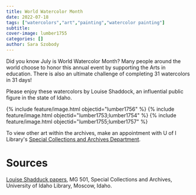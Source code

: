 ```yaml
---
title: World Watercolor Month
date: 2022-07-18
tags: ["watercolors","art","painting","watercolor painting"]
subtitle: 
cover-image: lumber1755
categories: []
author: Sara Szobody
---
```


Did you know July is World Watercolor Month? Many people around the world choose to honor this annual event by supporting the Arts in education. There is also an ultimate challenge of completing 31 watercolors in 31 days! 

Please enjoy these watercolors by Louise Shaddock, an influential public figure in the state of Idaho.

{% include feature/image.html objectid="lumber1756" %}
{% include feature/image.html objectid="lumber1753;lumber1754" %}
{% include feature/image.html objectid="lumber1755;lumber1757" %}

To view other art within the archives, make an appointment with U of I Library's [Special Collections and Archives Department](https://www.lib.uidaho.edu/special-collections/).

# Sources

[Louise Shadduck papers](https://archiveswest.orbiscascade.org/ark:80444/xv850185), MG 501, Special Collections and Archives, University of Idaho Library, Moscow, Idaho.